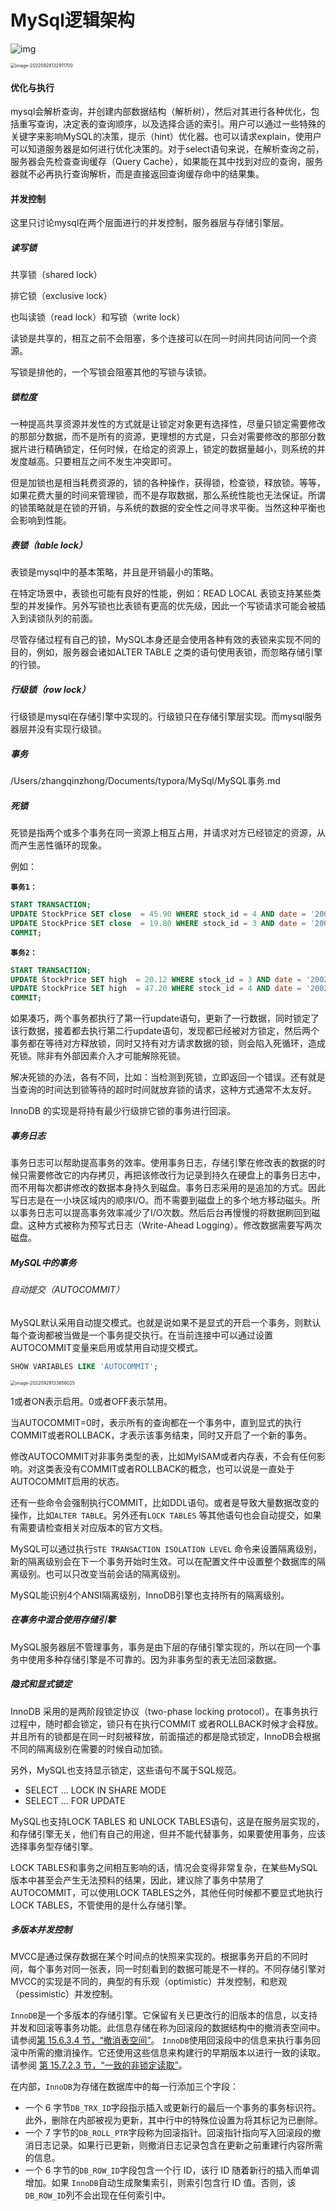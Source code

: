 # MySql逻辑架构

![img](a762bd56e189af35e0cfd896a595efb1.png)

<img src="/Users/zhangqinzhong/Documents/typora/MySql/images//image-20220928132911700.png" alt="image-20220928132911700" style="zoom:50%;" />

#### 优化与执行

mysql会解析查询，并创建内部数据结构（解析树），然后对其进行各种优化，包括重写查询，决定表的查询顺序，以及选择合适的索引。用户可以通过一些特殊的关键字来影响MySQL的决策，提示（hint）优化器。也可以请求explain，使用户可以知道服务器是如何进行优化决策的。对于select语句来说，在解析查询之前，服务器会先检查查询缓存（Query Cache），如果能在其中找到对应的查询，服务器就不必再执行查询解析，而是直接返回查询缓存命中的结果集。

#### 并发控制

这里只讨论mysql在两个层面进行的并发控制，服务器层与存储引擎层。

##### 读写锁

共享锁（shared lock）

排它锁（exclusive lock）

也叫读锁（read lock）和写锁（write lock）

读锁是共享的，相互之前不会阻塞，多个连接可以在同一时间共同访问同一个资源。

写锁是排他的，一个写锁会阻塞其他的写锁与读锁。

##### 锁粒度

一种提高共享资源并发性的方式就是让锁定对象更有选择性，尽量只锁定需要修改的那部分数据，而不是所有的资源，更理想的方式是，只会对需要修改的那部分数据片进行精确锁定，任何时候，在给定的资源上，锁定的数据量越小，则系统的并发度越高。只要相互之间不发生冲突即可。

但是加锁也是相当耗费资源的，锁的各种操作，获得锁，检查锁，释放锁。等等，如果花费大量的时间来管理锁，而不是存取数据，那么系统性能也无法保证。所谓的锁策略就是在锁的开销，与系统的数据的安全性之间寻求平衡。当然这种平衡也会影响到性能。

##### 表锁（table lock）

表锁是mysql中的基本策略，并且是开销最小的策略。

在特定场景中，表锁也可能有良好的性能，例如：READ LOCAL 表锁支持某些类型的并发操作。另外写锁也比表锁有更高的优先级，因此一个写锁请求可能会被插入到读锁队列的前面。

尽管存储过程有自己的锁，MySQL本身还是会使用各种有效的表锁来实现不同的目的，例如，服务器会诸如ALTER TABLE 之类的语句使用表锁，而忽略存储引擎的行锁。

##### 行级锁（row lock）

行级锁是mysql在存储引擎中实现的。行级锁只在存储引擎层实现。而mysql服务器层并没有实现行级锁。

##### 事务

/Users/zhangqinzhong/Documents/typora/MySql/MySQL事务.md

##### 死锁

死锁是指两个或多个事务在同一资源上相互占用，并请求对方已经锁定的资源，从而产生恶性循环的现象。

例如：

**`事务1：`**

```sql
START TRANSACTION;
UPDATE StockPrice SET close  = 45.90 WHERE stock_id = 4 AND date = '2002-05-01';
UPDATE StockPrice SET close  = 19.80 WHERE stock_id = 3 AND date = '2002-05-02';
COMMIT;
```

**`事务2：`**

```sql
START TRANSACTION;
UPDATE StockPrice SET high  = 20.12 WHERE stock_id = 3 AND date = '2002-05-02';
UPDATE StockPrice SET high  = 47.20 WHERE stock_id = 4 AND date = '2002-05-01';
COMMIT;
```

如果凑巧，两个事务都执行了第一行update语句，更新了一行数据，同时锁定了该行数据，接着都去执行第二行update语句，发现都已经被对方锁定，然后两个事务都在等待对方释放锁，同时又持有对方请求数据的锁，则会陷入死循环，造成死锁。除非有外部因素介入才可能解除死锁。

解决死锁的办法，各有不同，比如：当检测到死锁，立即返回一个错误。还有就是当查询的时间达到锁等待的超时时间就放弃锁的请求，这种方式通常不太友好。

InnoDB 的实现是将持有最少行级排它锁的事务进行回滚。

##### 事务日志

事务日志可以帮助提高事务的效率。使用事务日志，存储引擎在修改表的数据的时候只需要修改它的内存拷贝，再把该修改行为记录到持久在硬盘上的事务日志中，而不用每次都讲修改的数据本身持久到磁盘。事务日志采用的是追加的方式。因此写日志是在一小块区域内的顺序I/O。而不需要到磁盘上的多个地方移动磁头。所以事务日志可以提高事务效率减少了I/O次数。然后后台再慢慢的将数据刷回到磁盘。这种方式被称为预写式日志（Write-Ahead Logging）。修改数据需要写两次磁盘。



##### MySQL中的事务

###### 自动提交（AUTOCOMMIT）

MySQL默认采用自动提交模式。也就是说如果不是显式的开启一个事务，则默认每个查询都被当做是一个事务提交执行。在当前连接中可以通过设置AUTOCOMMIT变量来启用或禁用自动提交模式。

```sql
SHOW VARIABLES LIKE 'AUTOCOMMIT';
```

<img src="/Users/zhangqinzhong/Documents/typora/MySql/images//image-20220929133856025.png" alt="image-20220929133856025" style="zoom:50%;" />

1或者ON表示启用。0或者OFF表示禁用。

当AUTOCOMMIT=0时，表示所有的查询都在一个事务中，直到显式的执行COMMIT或者ROLLBACK，才表示该事务结束，同时又开启了一个新的事务。

修改AUTOCOMMIT对非事务类型的表，比如MyISAM或者内存表，不会有任何影响。对这类表没有COMMIT或者ROLLBACK的概念，也可以说是一直处于AUTOCOMMIT启用的状态。

还有一些命令会强制执行COMMIT，比如DDL语句。或者是导致大量数据改变的操作，比如`ALTER TABLE`。另外还有`LOCK TABLES` 等其他语句也会自动提交，如果有需要请检查相关对应版本的官方文档。

MySQL可以通过执行`STE TRANSACTION ISOLATION LEVEL` 命令来设置隔离级别，新的隔离级别会在下一个事务开始时生效。可以在配置文件中设置整个数据库的隔离级别。也可以只改变当前会话的隔离级别。

MySQL能识别4个ANSI隔离级别，InnoDB引擎也支持所有的隔离级别。

##### 在事务中混合使用存储引擎

MySQL服务器层不管理事务，事务是由下层的存储引擎实现的，所以在同一个事务中使用多种存储引擎是不可靠的。因为非事务型的表无法回滚数据。

##### 隐式和显式锁定

InnoDB 采用的是两阶段锁定协议（two-phase locking protocol）。在事务执行过程中，随时都会锁定，锁只有在执行COMMIT 或者ROLLBACK时候才会释放。并且所有的锁都是在同一时刻被释放，前面描述的都是隐式锁定，InnoDB会根据不同的隔离级别在需要的时候自动加锁。

另外，MySQL也支持显示锁定，这些语句不属于SQL规范。

* SELECT ... LOCK IN SHARE MODE
* SELECT ... FOR UPDATE

MySQL也支持LOCK TABLES 和 UNLOCK TABLES语句，这是在服务层实现的，和存储引擎无关，他们有自己的用途，但并不能代替事务，如果要使用事务，应该选择事务型存储引擎。

LOCK TABLES和事务之间相互影响的话，情况会变得非常复杂，在某些MySQL版本中甚至会产生无法预料的结果，因此，建议除了事务中禁用了AUTOCOMMIT，可以使用LOCK TABLES之外，其他任何时候都不要显式地执行LOCK TABLES，不管使用的是什么存储引擎。

##### 多版本并发控制

MVCC是通过保存数据在某个时间点的快照来实现的。根据事务开启的不同时间，每个事务对同一张表，同一时刻看到的数据可能是不一样的。不同存储引擎对MVCC的实现是不同的，典型的有乐观（optimistic）并发控制，和悲观（pessimistic）并发控制。

`InnoDB`是一个多版本的存储引擎。它保留有关已更改行的旧版本的信息，以支持并发和回滚等事务功能。此信息存储在称为回滚段的数据结构中的撤消表空间中。请参阅[第 15.6.3.4 节，“撤消表空间”](https://dev.mysql.com/doc/refman/8.0/en/innodb-undo-tablespaces.html)。 `InnoDB`使用回滚段中的信息来执行事务回滚中所需的撤消操作。它还使用这些信息来构建行的早期版本以进行一致的读取。请参阅 [第 15.7.2.3 节，“一致的非锁定读取”](https://dev.mysql.com/doc/refman/8.0/en/innodb-consistent-read.html)。

在内部，`InnoDB`为存储在数据库中的每一行添加三个字段：

- 一个 6 字节`DB_TRX_ID`字段指示插入或更新行的最后一个事务的事务标识符。此外，删除在内部被视为更新，其中行中的特殊位设置为将其标记为已删除。
- 一个 7 字节的`DB_ROLL_PTR`字段称为回滚指针。回滚指针指向写入回滚段的撤消日志记录。如果行已更新，则撤消日志记录包含在更新之前重建行内容所需的信息。
- 一个 6 字节的`DB_ROW_ID`字段包含一个行 ID，该行 ID 随着新行的插入而单调增加。如果 `InnoDB`自动生成聚集索引，则索引包含行 ID 值。否则，该 `DB_ROW_ID`列不会出现在任何索引中。
